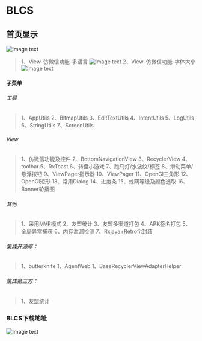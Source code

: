 # BLCS
## 首页显示
![Image text](https://github.com/DayorNight/BLCS/blob/master/png/工具.png)
> 1、View-仿微信功能-多语言
![Image text](https://github.com/DayorNight/BLCS/blob/master/png/View-仿微信功能-多语言.gif)
> 2、View-仿微信功能-字体大小
![Image text](https://github.com/DayorNight/BLCS/blob/master/png/View-仿微信功能-字体大小.gif)


#### 子菜单

###### 工具
> 1、AppUtils
> 2、BitmapUtils
> 3、EditTextUtils
> 4、IntentUtils
> 5、LogUtils
> 6、StringUtils
> 7、ScreenUtils

###### View
> 1、仿微信功能及控件
> 2、BottomNavigationView
> 3、RecyclerView
> 4、toolbar
> 5、RxToast
> 6、转盘小游戏
> 7、跑马灯/水波纹/标签
> 8、滑动菜单/悬浮按钮
> 9、ViewPager指示器
> 10、ViewPager
> 11、OpenGl三角形
> 12、OpenGl矩形
> 13、常用Dialog
> 14、进度条
> 15、蛛网等级及颜色选取
> 16、Banner轮播图

###### 其他
> 1、采用MVP模式
> 2、友盟统计
> 3、友盟多渠道打包
> 4、APK签名打包
> 5、全局异常捕获
> 6、内存泄漏检测
> 7、Rxjava+Retrofit封装

###### 集成开源库：
> 1、butterknife
> 1、AgentWeb
> 1、BaseRecyclerViewAdapterHelper


###### 集成第三方：
> 1、友盟统计



### BLCS下载地址 
![Image text](https://github.com/DayorNight/BLCS/blob/master/png/BLCS.png)

